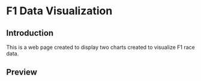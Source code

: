 # F1 Data Visualization 

## Introduction 
This is a web page created to display two charts created to visualize F1 race data. 

## Preview
